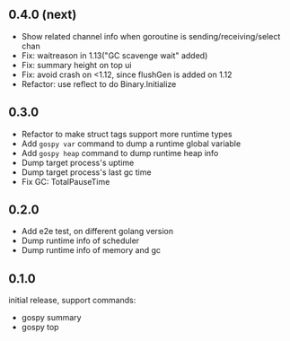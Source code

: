 ## 0.4.0 (next)
- Show related channel info when goroutine is sending/receiving/select chan
- Fix: waitreason in 1.13("GC scavenge wait" added)
- Fix: summary height on top ui
- Fix: avoid crash on <1.12, since flushGen is added on 1.12
- Refactor: use reflect to do Binary.Initialize

## 0.3.0

- Refactor to make struct tags support more runtime types
- Add `gospy var` command to dump a runtime global variable
- Add `gospy heap` command to dump runtime heap info
- Dump target process's uptime
- Dump target process's last gc time
- Fix GC: TotalPauseTime

## 0.2.0

- Add e2e test, on different golang version
- Dump runtime info of scheduler
- Dump runtime info of memory and gc

## 0.1.0

initial release, support commands:

- gospy summary
- gospy top
